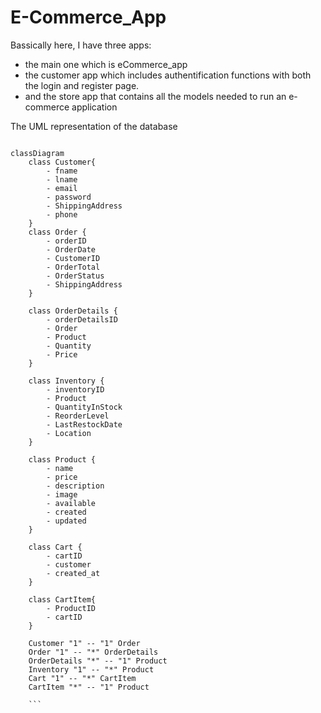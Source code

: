 # E-Commerce_App

Bassically here, I have three apps:

- the main one which is eCommerce_app
- the customer app which includes authentification functions with both the login and register page.
- and the store app that contains all the models needed to run an e-commerce application

The UML representation of the database

````mermaid

classDiagram
    class Customer{
        - fname
        - lname
        - email
        - password
        - ShippingAddress
        - phone
    }
    class Order {
        - orderID
        - OrderDate
        - CustomerID
        - OrderTotal
        - OrderStatus
        - ShippingAddress
    }

    class OrderDetails {
        - orderDetailsID
        - Order
        - Product
        - Quantity
        - Price
    }

    class Inventory {
        - inventoryID
        - Product
        - QuantityInStock
        - ReorderLevel
        - LastRestockDate
        - Location
    }

    class Product {
        - name
        - price
        - description
        - image
        - available
        - created
        - updated
    }

    class Cart {
        - cartID
        - customer
        - created_at
    }

    class CartItem{
        - ProductID
        - cartID
    }

    Customer "1" -- "1" Order
    Order "1" -- "*" OrderDetails
    OrderDetails "*" -- "1" Product
    Inventory "1" -- "*" Product
    Cart "1" -- "*" CartItem
    CartItem "*" -- "1" Product

    ```
````
